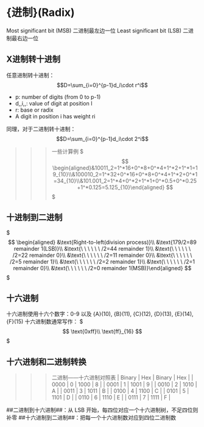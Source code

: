 # {进制}(Radix)

Most significant bit (MSB) 二进制最左边一位
Least significant bit (LSB) 二进制最右边一位

## X进制转十进制

任意进制转十进制：$$D=\sum_{i=0}^{p-1}d_i\cdot r^i$$

- p: number of digits (from 0 to p-1)
- d,,i,,: value of digit at position I
- r: base or radix
- A digit in position i has weight ri

同理，对于二进制转十进制：$$D=\sum_{i=0}^{p-1}d_i\cdot 2^i$$

>>> 一些计算例
$$$
\begin{aligned}&10011_2=1^*16+0^*8+0^*4+1^*2+1^*1=19_{10}\\&100010_2=1^*32+0^*16+0^*8+0^*4+1^*2+0^*1=34_{10}\\&101.001_2=1^*4+0^*2+1^*1+0^*0.5+0^*0.25+1^*0.125=5.125_{10}\end{aligned}
$$$
>>>

## 十进制到二进制

$$$
\begin{aligned}
&\text{Right-to-left(division process)}\\
&\text{179/2=89 remainder 1(LSB)}\\
&\text{\ \ \ \ \ \ /2=44 remainder 1}\\
&\text{\ \ \ \ \ \ /2=22 remainder 0}\\
&\text{\ \ \ \ \ \ /2=11 remainder 0}\\
&\text{\ \ \ \ \ \ /2=5 remainder 1}\\
&\text{\ \ \ \ \ \ /2=2 remainder 1}\\
&\text{\ \ \ \ \ \ /2=1 remainder 0}\\
&\text{\ \ \ \ \ \ /2=0 remainder 1(MSB)}\end{aligned}
$$$


## 十六进制

十六进制使用十六个数字：0-9 以及 {A}(10), {B}(11), {C}(12), {D}(13), {E}(14), {F}(15)
十六进制数通常写作：
$$$
\text{0xff}\\
\text{ff}_{16}
$$$

## 十六进制和二进制转换

>>> 二进制——十六进制对照表
| Binary | Hex | Binary | Hex |
| 0000   | 0   | 1000   | 8   |
| 0001   | 1   | 1001   | 9   |
| 0010   | 2   | 1010   | A   |
| 0011   | 3   | 1011   | B   |
| 0100   | 4   | 1100   | C   |
| 0101   | 5   | 1101   | D   |
| 0110   | 6   | 1110   | E   |
| 0111   | 7   | 1111   | F   |
>>>

##二进制到十六进制##：从 LSB 开始，每四位对应一个十六进制树，不足四位则补零
##十六进制到二进制##：把每一个十六进制数对应到四位二进制数


